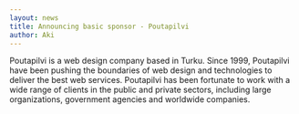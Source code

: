 ```yaml
---
layout: news
title: Announcing basic sponsor - Poutapilvi
author: Aki
---
```


Poutapilvi is a web design company based in Turku. Since 1999, Poutapilvi have been pushing the boundaries of web design and technologies to deliver the best web services. Poutapilvi has been fortunate to work with a wide range of clients in the public and private sectors, including large organizations, government agencies and worldwide companies.